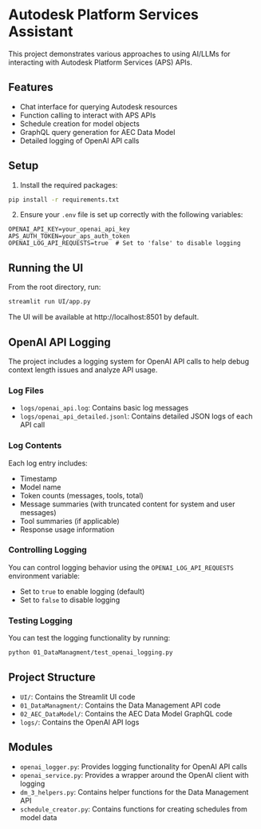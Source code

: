 # Autodesk Platform Services Assistant

This project demonstrates various approaches to using AI/LLMs for interacting with Autodesk Platform Services (APS) APIs.

## Features

- Chat interface for querying Autodesk resources
- Function calling to interact with APS APIs
- Schedule creation for model objects
- GraphQL query generation for AEC Data Model
- Detailed logging of OpenAI API calls

## Setup

1. Install the required packages:

```bash
pip install -r requirements.txt
```

2. Ensure your `.env` file is set up correctly with the following variables:

```
OPENAI_API_KEY=your_openai_api_key
APS_AUTH_TOKEN=your_aps_auth_token
OPENAI_LOG_API_REQUESTS=true  # Set to 'false' to disable logging
```

## Running the UI

From the root directory, run:

```bash
streamlit run UI/app.py
```

The UI will be available at http://localhost:8501 by default.

## OpenAI API Logging

The project includes a logging system for OpenAI API calls to help debug context length issues and analyze API usage.

### Log Files

- `logs/openai_api.log`: Contains basic log messages
- `logs/openai_api_detailed.jsonl`: Contains detailed JSON logs of each API call

### Log Contents

Each log entry includes:
- Timestamp
- Model name
- Token counts (messages, tools, total)
- Message summaries (with truncated content for system and user messages)
- Tool summaries (if applicable)
- Response usage information

### Controlling Logging

You can control logging behavior using the `OPENAI_LOG_API_REQUESTS` environment variable:
- Set to `true` to enable logging (default)
- Set to `false` to disable logging

### Testing Logging

You can test the logging functionality by running:

```bash
python 01_DataManagment/test_openai_logging.py
```

## Project Structure

- `UI/`: Contains the Streamlit UI code
- `01_DataManagment/`: Contains the Data Management API code
- `02_AEC_DataModel/`: Contains the AEC Data Model GraphQL code
- `logs/`: Contains the OpenAI API logs

## Modules

- `openai_logger.py`: Provides logging functionality for OpenAI API calls
- `openai_service.py`: Provides a wrapper around the OpenAI client with logging
- `dm_3_helpers.py`: Contains helper functions for the Data Management API
- `schedule_creator.py`: Contains functions for creating schedules from model data 